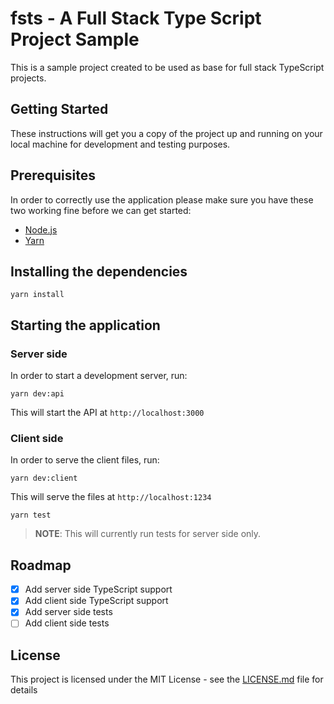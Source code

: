 # fsts - A Full Stack Type Script Project Sample

This is a sample project created to be used as base for full stack TypeScript projects.

## Getting Started

These instructions will get you a copy of the project up and running on your local machine for development and testing purposes.

## Prerequisites

In order to correctly use the application please make sure you have these two
working fine before we can get started:

- [Node.js](https://nodejs.org/en/download/)
- [Yarn](https://yarnpkg.com/lang/en/)

## Installing the dependencies

```
yarn install
```

## Starting the application

### Server side

In order to start a development server, run:

```
yarn dev:api
```

This will start the API at `http://localhost:3000`

### Client side

In order to serve the client files, run:

```
yarn dev:client
```

This will serve the files at `http://localhost:1234`

```
yarn test
```

> **NOTE**:
> This will currently run tests for server side only.

## Roadmap

- [x] Add server side TypeScript support
- [x] Add client side TypeScript support
- [x] Add server side tests
- [ ] Add client side tests

## License

This project is licensed under the MIT License - see the [LICENSE.md](LICENSE.md) file for details
